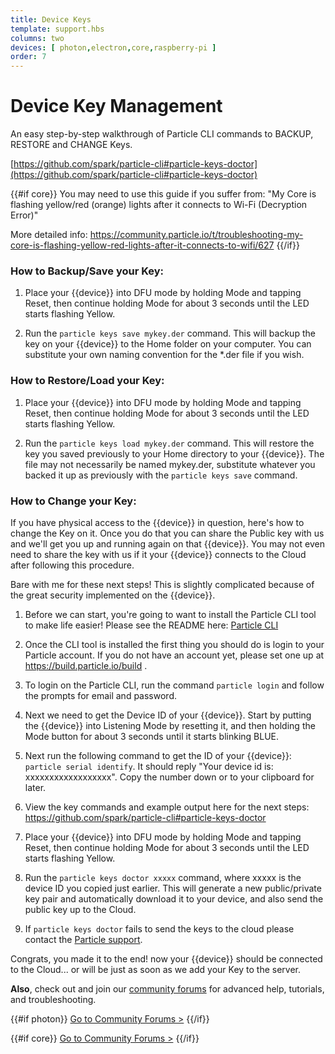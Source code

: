 ```yaml
---
title: Device Keys
template: support.hbs
columns: two
devices: [ photon,electron,core,raspberry-pi ]
order: 7
---
```


Device Key Management
===

An easy step-by-step walkthrough of Particle CLI commands to BACKUP, RESTORE and CHANGE Keys.

[https://github.com/spark/particle-cli#particle-keys-doctor](https://github.com/spark/particle-cli#particle-keys-doctor)

{{#if core}}
You may need to use this guide if you suffer from: "My Core is flashing yellow/red (orange) lights after it connects to Wi-Fi (Decryption Error)"

More detailed info:
https://community.particle.io/t/troubleshooting-my-core-is-flashing-yellow-red-lights-after-it-connects-to-wifi/627
{{/if}}

### How to Backup/Save your Key:

1. Place your {{device}} into DFU mode by holding Mode and tapping Reset, then continue holding Mode for about 3 seconds until the LED starts flashing Yellow.

2. Run the ``particle keys save mykey.der`` command. This will backup the key on your {{device}} to the Home folder on your computer.  You can substitute your own naming convention for the *.der file if you wish.

### How to Restore/Load your Key:

1. Place your {{device}} into DFU mode by holding Mode and tapping Reset, then continue holding Mode for about 3 seconds until the LED starts flashing Yellow.

2. Run the ``particle keys load mykey.der`` command. This will restore the key you saved previously to your Home directory to your {{device}}.  The file may not necessarily be named mykey.der, substitute whatever you backed it up as previously with the ``particle keys save`` command.

### How to Change your Key:

If you have physical access to the {{device}} in question, here's how to change the Key on it. Once you do that you can share the Public key with us and we'll get you up and running again on that {{device}}.  You may not even need to share the key with us if it your {{device}} connects to the Cloud after following this procedure.

Bare with me for these next steps! This is slightly complicated because of the great security implemented on the {{device}}.

1. Before we can start, you're going to want to install the Particle CLI tool to make life easier! Please see the README here: [Particle CLI](https://github.com/spark/particle-cli)

2. Once the CLI tool is installed the first thing you should do is login to your Particle account.  If you do not have an account yet, please set one up at https://build.particle.io/build .

3. To login on the Particle CLI, run the command `particle login` and follow the prompts for email and password.

4. Next we need to get the Device ID of your {{device}}. Start by putting the {{device}} into Listening Mode by resetting it, and then holding the Mode button for about 3 seconds until it starts blinking BLUE.

5. Next run the following command to get the ID of your {{device}}: ``particle serial identify``. It should reply "Your device id is: xxxxxxxxxxxxxxxxxx". Copy the number down or to your clipboard for later.

6. View the key commands and example output here for the next steps: https://github.com/spark/particle-cli#particle-keys-doctor

7. Place your {{device}} into DFU mode by holding Mode and tapping Reset, then continue holding Mode for about 3 seconds until the LED starts flashing Yellow.

8. Run the ``particle keys doctor xxxxx`` command, where xxxxx is the device ID you copied just earlier. This will generate a new public/private key pair and automatically download it to your device, and also send the public key up to the Cloud.

9. If ``particle keys doctor`` fails to send the keys to the cloud please contact the [Particle support](https://support.particle.io).

Congrats, you made it to the end! now your {{device}} should be connected to the Cloud... or will be just as soon as we add your Key to the server.

**Also**, check out and join our [community forums](http://community.particle.io/) for advanced help, tutorials, and troubleshooting.

{{#if photon}}
[Go to Community Forums >](http://community.particle.io/c/troubleshooting)
{{/if}}

{{#if core}}
[Go to Community Forums >](http://community.particle.io/c/troubleshooting)
{{/if}}
